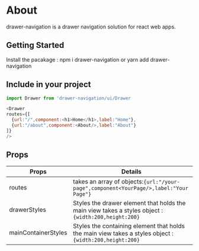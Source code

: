 # About
drawer-navigation is a drawer navigation solution for react web apps.


## Getting Started

Install the pacakage : npm i drawer-navigation or yarn add drawer-navigation

## Include in your project
```javascript
import Drawer from 'drawer-navigation/ui/Drawer
```

```javascript
<Drawer
routes={[
  {url:"/",component:<h1>Home</h1>,label:"Home"},
  {url:"/about",component:<About/>,label:"About"}
]}
/>
```
## Props
Props | Details
-------------------- | -------------------------
routes | takes an array of objects:```{url:"/your-page",component<YourPage/>,label:"Your Page"}```
drawerStyles |  Styles the drawer element that holds the main view takes a styles object : ```{width:200,height:200}```
mainContainerStyles | Styles the containing element that holds the main view takes a styles object : ```{width:200,height:200}```
